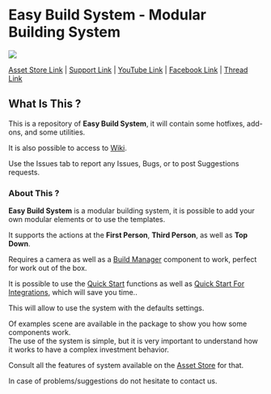 # Easy Build System - Modular Building System

[![](https://gyazo.com/6510e91979bfdd8cca26947949d71bb5.png)](https://www.assetstore.unity3d.com/#!/content/45394)

[Asset Store Link](https://www.assetstore.unity3d.com/#!/content/45394) | [Support Link](https://www.assetstore.unity3d.com/#!/content/45394) | [YouTube Link](https://www.youtube.com/channel/UCpqX66gZrAtGJmXJA5k-ciw/) | [Facebook Link](https://www.facebook.com/AdsStudioQuebec/) | [Thread Link](https://forum.unity.com/threads/2017f-easy-build-system-official-thread.366086/)

## What Is This ?

This is a repository of **Easy Build System**, it will contain some hotfixes, add-ons, and some utilities.

It is also possible to access to [Wiki](https://github.com/).

Use the Issues tab to report any Issues, Bugs, or to post Suggestions requests.

### About This ?

**Easy Build System** is a modular building system, it is possible to add your own modular elements or to use the templates.

It supports the actions at the **First Person**, **Third Person**, as well as **Top Down**.

Requires a camera as well as a [Build Manager](https://www.adsstudio12.net/) component to work, perfect for work out of the box.

It is possible to use the [Quick Start](https://www.adsstudio12.net/) functions as well as [Quick Start For Integrations](https://www.adsstudio12.net/), which will save you time..

This will allow to use the system with the defaults settings.

Of examples scene are available in the package to show you how some components work.<br/>
The use of the system is simple, but it is very important to understand how it works to have a complex investment behavior.<br/>

Consult all the features of system available on the [Asset Store](https://www.assetstore.unity3d.com/#!/content/45394) for that.<br/>

In case of problems/suggestions do not hesitate to contact us.
